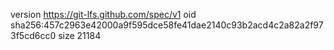 version https://git-lfs.github.com/spec/v1
oid sha256:457c2963e42000a9f595dce58fe41dae2140c93b2acd4c2a82a2f973f5cd6cc0
size 21184
